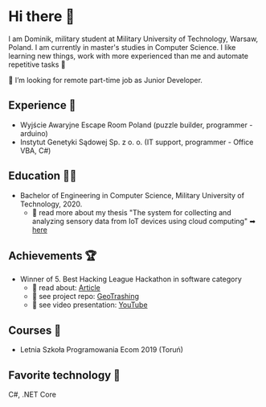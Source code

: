 # Hi there 👋
I am Dominik, military student at Military University of Technology, Warsaw, Poland. I am currently in master's studies in Computer Science. I like learning new things, work with more experienced than me and automate repetitive tasks 🔄

🔎 I’m looking for remote part-time job as Junior Developer.

## Experience 🔨
* Wyjście Awaryjne Escape Room Poland (puzzle builder, programmer - arduino)
* Instytut Genetyki Sądowej Sp. z o. o. (IT support, programmer - Office VBA, C#) 

## Education 👨‍🎓
* Bachelor of Engineering in Computer Science, Military University of Technology, 2020.
  * 📖 read more about my thesis "The system for collecting and analyzing sensory data from IoT devices using cloud computing" ➡ [here](https://github.com/ddavid09/system-gromadzenia-analizy-danych-iot-chmura)

## Achievements 🏆
* Winner of 5. Best Hacking League Hackathon in software category
  * 📖 read about: [Article](https://wcy.wat.edu.pl/pl/news/studenci-z-wcy-zwyciezcami-hackathonu-best-hacking-league-w-kategorii-software ) 
  * 👀 see project repo: [GeoTrashing](https://github.com/ddavid09/Hackathon-5.BHL-geotrashing) 
  * 🎥 see video presentation: [YouTube](https://youtu.be/j6Ufw7A8OUE)

## Courses 🏫
* Letnia Szkoła Programowania Ecom 2019 (Toruń) 

## Favorite technology 🍬
C#, .NET Core

<!--
**ddavid09/ddavid09** is a ✨ _special_ ✨ repository because its `README.md` (this file) appears on your GitHub profile.

Here are some ideas to get you started:

- 🔭 I’m currently working on ...
- 🌱 I’m currently learning ...
- 👯 I’m looking to collaborate on ...
- 🤔 I’m looking for help with ...
- 💬 Ask me about ...
- 📫 How to reach me: ...
- 😄 Pronouns: ...
- ⚡ Fun fact: ...
-->
